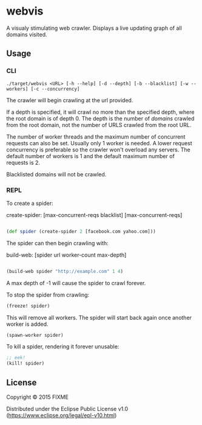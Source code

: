 # webvis

A visualy stimulating web crawler. Displays a live updating graph of all domains visited.

## Usage

### CLI

```
./target/webvis <URL> [-h --help] [-d --depth] [-b --blacklist] [-w --workers] [-c --concurrency]
````

The crawler will begin crawling at the url provided.

If a depth is specified, it will crawl no more than the specified depth, where the root domain is of depth 0. The depth is the number of _domains_ crawled from the root domain, not the number of URLS crawled from the root URL.

The number of worker threads and the maximum number of concurrent requests can also be set. Usually only 1 worker is needed. A lower request concurrency is preferable so the crawler won't overload any servers. The default number of workers is 1 and the default maximum number of requests is 2.

Blacklisted domains will not be crawled.

### REPL

To create a spider:

create-spider: [max-concurrent-reqs blacklist] [max-concurrent-reqs]
```clojure

(def spider (create-spider 2 [facebook.com yahoo.com]))

```

The spider can then begin crawling with:

build-web: [spider url worker-count max-depth]
```clojure

(build-web spider "http://example.com" 1 4)

```

A max depth of -1 will cause the spider to crawl forever.

To stop the spider from crawling:

```clojure
(freeze! spider)
```

This will remove all workers. The spider will start back again once another worker is added.

```clojure
(spawn-worker spider)
```

To kill a spider, rendering it forever unusable:

```clojure
;; eek!
(kill! spider)
```

## License

Copyright © 2015 FIXME

Distributed under the Eclipse Public License v1.0 (https://www.eclipse.org/legal/epl-v10.html)
